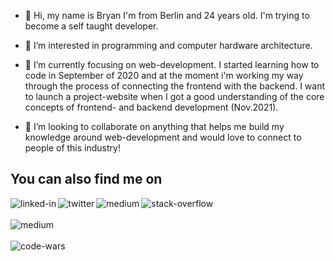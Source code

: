 - 👋  Hi, my name is Bryan I'm from Berlin and 24 years old. I'm trying to become a self taught developer. 

- 👀  I’m interested in programming and computer hardware architecture.

- 🌱  I’m currently focusing on web-development. I started learning how to code in September of 2020 and at the moment i'm working my way through the process of connecting the frontend with the backend. I want to launch a project-website when I got a good understanding of the core concepts of frontend- and backend development (Nov.2021).
     
- 💞️  I’m looking to collaborate on anything that helps me build my knowledge around web-development and would love to connect to people of this industry!

     
<!---
bryanhain97/bryanhain97 is a ✨ special ✨ repository because its `README.md` (this file) appears on your GitHub profile.
You can click the Preview link to take a look at your changes.
--->


## You can also find me on
[<img align="left" alt="linked-in" src="https://img.shields.io/badge/linkedin-%230077B5.svg?&style=for-the-badge&logo=linkedin&logoColor=white" />](https://www.linkedin.com/in/bryan-hain-572568206/)
[<img align="left" alt="twitter" src="https://img.shields.io/badge/twitter-%231DA1F2.svg?&style=for-the-badge&logo=twitter&logoColor=white" />](https://twitter.com/Bryan47588123)
[<img align="left" alt="medium" src="https://img.shields.io/badge/medium-%2312100E.svg?&style=for-the-badge&logo=medium&logoColor=white" />](https://medium.com/@bryanhain97)
[<img align="left" alt="stack-overflow" src="https://img.shields.io/badge/stack%20overflow-FE7A16?logo=stack-overflow&logoColor=white&style=for-the-badge" />](https://stackoverflow.com/users/14692443/bryan-hain)
<br>
<br>
[<img align="left" alt="medium" src="https://www.iconninja.com/files/54/222/350/codepen-icon.png" />](https://codepen.io/bryan_hain97)
<br>
<br>
[<img align="left" alt="code-wars" src="https://resourcecat.com/wp-content/uploads/2020/11/Codewars.png" />](https://www.codewars.com/users/bryanhain97)
<br>
<br>
